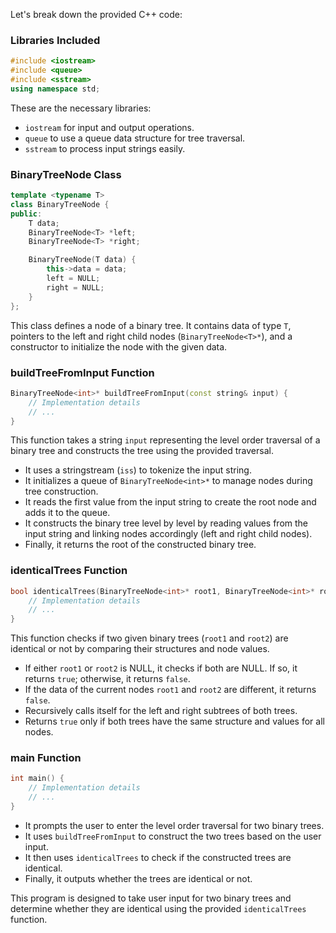 Let's break down the provided C++ code:

### Libraries Included
```cpp
#include <iostream>
#include <queue>
#include <sstream>
using namespace std;
```

These are the necessary libraries:
- `iostream` for input and output operations.
- `queue` to use a queue data structure for tree traversal.
- `sstream` to process input strings easily.

### BinaryTreeNode Class
```cpp
template <typename T>
class BinaryTreeNode {
public:
    T data;
    BinaryTreeNode<T> *left;
    BinaryTreeNode<T> *right;

    BinaryTreeNode(T data) {
        this->data = data;
        left = NULL;
        right = NULL;
    }
};
```
This class defines a node of a binary tree. It contains data of type `T`, pointers to the left and right child nodes (`BinaryTreeNode<T>*`), and a constructor to initialize the node with the given data.

### buildTreeFromInput Function
```cpp
BinaryTreeNode<int>* buildTreeFromInput(const string& input) {
    // Implementation details
    // ...
}
```
This function takes a string `input` representing the level order traversal of a binary tree and constructs the tree using the provided traversal.

- It uses a stringstream (`iss`) to tokenize the input string.
- It initializes a queue of `BinaryTreeNode<int>*` to manage nodes during tree construction.
- It reads the first value from the input string to create the root node and adds it to the queue.
- It constructs the binary tree level by level by reading values from the input string and linking nodes accordingly (left and right child nodes).
- Finally, it returns the root of the constructed binary tree.

### identicalTrees Function
```cpp
bool identicalTrees(BinaryTreeNode<int>* root1, BinaryTreeNode<int>* root2) {
    // Implementation details
    // ...
}
```
This function checks if two given binary trees (`root1` and `root2`) are identical or not by comparing their structures and node values.

- If either `root1` or `root2` is NULL, it checks if both are NULL. If so, it returns `true`; otherwise, it returns `false`.
- If the data of the current nodes `root1` and `root2` are different, it returns `false`.
- Recursively calls itself for the left and right subtrees of both trees.
- Returns `true` only if both trees have the same structure and values for all nodes.

### main Function
```cpp
int main() {
    // Implementation details
    // ...
}
```
- It prompts the user to enter the level order traversal for two binary trees.
- It uses `buildTreeFromInput` to construct the two trees based on the user input.
- It then uses `identicalTrees` to check if the constructed trees are identical.
- Finally, it outputs whether the trees are identical or not.

This program is designed to take user input for two binary trees and determine whether they are identical using the provided `identicalTrees` function.






